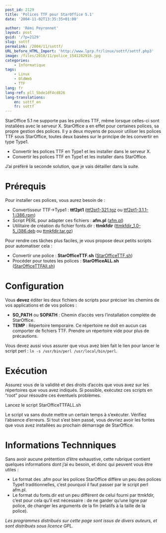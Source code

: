 ```yaml
---
post_id: 2129
title: 'Polices TTF pour StarOffice 5.1'
date: '2004-11-02T13:35:35+01:00'

author: 'Rémi Peyronnet'
layout: post
guid: '/?p=2129'
slug: sottf
permalink: /2004/11/sottf/
URL_before_HTML_Import: 'http://www.lprp.fr/linux/sottf/sottf.php3'
image: /files/2018/11/police_1541282916.jpg
categories:
    - Informatique
tags:
    - Linux
    - OldWeb
    - TTF
lang: fr
lang-ref: pll_5bde1df4cd826
lang-translations:
    en: sottf_en
    fr: sottf
---
```


StarOffice 5.1 ne supporte pas les polices TTF, même lorsque celles-ci sont installées avec le serveur X. StarOffice a en effet pour certaines polices, sa propre gestion des polices. Il y a deux moyens de pouvoir utiliser les polices TTF sous StarOffice, toutes deux basées sur le principe de les convertir en type Type1.

- Convertir les polices TTF en Type1 et les installer dans le serveur X.
- Convertir les polices TTF en Type1 et les installer dans StarOffice.

J’ai préféré la seconde solution, que je vais détailler dans la suite.

# Prérequis

Pour installer ces polices, vous aurez besoin de :

- Convertisseur TTF-&gt;Type1 : **ttf2pt1** ([ttf2pt1-321.tgz](/files/old-web/linux/sottf/ttf2pt1-321.tgz) ou [ttf2pt1-3.1.1-1.i386.rpm](/files/old-web/linux/sottf/ttf2pt1-3.1.1-1.i386.rpm))
- Script PERL pour adapter ces fichiers : **afm.pl** ([afm.pl](/files/old-web/linux/sottf/afm.pl))
- Utilitaire de création du fichier fonts.dir : **ttmkfdir** ([ttmkfdir\_1.0-5\_i386.deb](/files/old-web/linux/sottf/ttmkfdir_1.0-5_i386.deb) ou [ttmkfdir.tar.gz](/files/old-web/linux/sottf/ttmkfdir.tar.gz))

Pour rendre ces tâches plus faciles, je vous propose deux petits scripts pour automatiser cela :

- Convertir une police : **StarOfficeTTF.sh** ([StarOfficeTTF.sh](/files/old-web/linux/sottf/StarOfficeTTF.sh))
- Procéder pour toutes les polices : **StarOfficeALL.sh** ([StarOfficeTTFAll.sh](/files/old-web/linux/sottf/StarOfficeTTFAll.sh))

# Configuration

Vous **devez** éditer les deux fichiers de scripts pour préciser les chemins de vos applications et de vos polices :

- **SO\_PATH** ou **SOPATH** : Chemin d’accès vers l’installation complète de StarOffice.
- **TEMP** : Répertoire temporaire. Ce répertoire ne doit en aucun cas comporter de fichiers TTF. Prendre un répertoire vide pour plus de précautions.

Vous devez aussi vous assurer que vous avez bien fait le lien pour lancer le script perl : `ln -s /usr/bin/perl /usr/local/bin/perl`.

# Exécution

Assurez vous de la validité et des droits d’accès que vous avez sur les répertoires que vous avez indiqués. Si possible, exécutez ces scripts en “root” pour résoudre ces éventuels problèmes.

Lancez le script StarOfficeTTFALL.sh

Le script va sans doute mettre un certain temps à s’exécuter. Vérifiez l’absence d’erreurs. Si tout s’est bien passé, vous devriez avoir les fontes que vous avez installées au prochain démarrage de StarOffice.

# Informations Technniques

Sans avoir aucune prétention d’être exhaustive, cette rubrique contient quelques informations dont j’ai eu besoin, et donc qui peuvent vous être utiles :

- Le format des .afm pour les polices StarOffice diffère un peu des polices Type1 traditionnelles, c’est pourquoi il faut passer par le script perl afm.pl.
- Le format du fonts.dir est un peu différent de celui fourni par ttmkfdir, c’est pour cela qu’il est nécessaire : de ne garder qu’une ligne par police, de changer les arguments de la fin (relatifs à la taille de la police).

*Les programmes distribués sur cette page sont issus de divers auteurs, et sont distribués sous licence GPL.*
